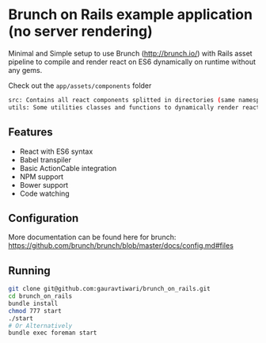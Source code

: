 # Brunch on Rails example application (no server rendering)
Minimal and Simple setup to use Brunch (http://brunch.io/) with Rails asset pipeline to compile and render react on ES6 dynamically on runtime without any gems.

Check out the `app/assets/components` folder
```bash
src: Contains all react components splitted in directories (same namespace as rails views)
utils: Some utilities classes and functions to dynamically render react component
```
## Features
* React with ES6 syntax
* Babel transpiler
* Basic ActionCable integration
* NPM support
* Bower support
* Code watching

## Configuration
More documentation can be found here for brunch: https://github.com/brunch/brunch/blob/master/docs/config.md#files

## Running
```bash
git clone git@github.com:gauravtiwari/brunch_on_rails.git
cd brunch_on_rails
bundle install
chmod 777 start
./start
# Or Alternatively
bundle exec foreman start
```
